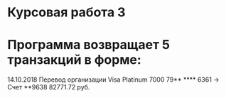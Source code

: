 # Курсовая работа 3

# Программа возвращает 5 транзакций в форме:


14.10.2018 Перевод организации
Visa Platinum 7000 79** **** 6361 -> Счет **9638
82771.72 руб.


